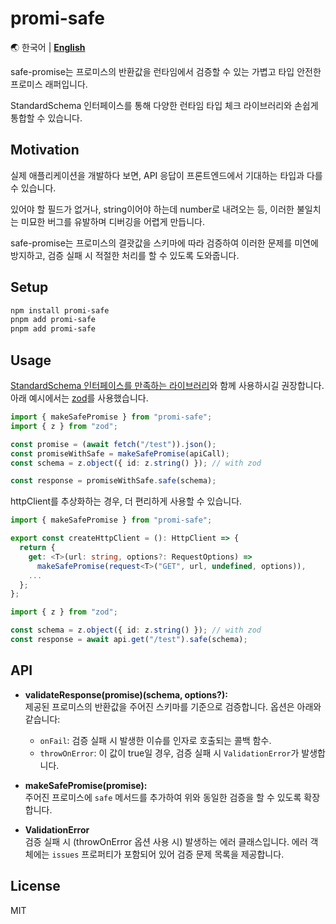 # promi-safe

🌏 한국어 | [**English**](README.en.md)

safe-promise는 프로미스의 반환값을 런타임에서 검증할 수 있는 가볍고 타입 안전한 프로미스 래퍼입니다.

StandardSchema 인터페이스를 통해 다양한 런타임 타입 체크 라이브러리와 손쉽게 통합할 수 있습니다.

## Motivation

실제 애플리케이션을 개발하다 보면, API 응답이 프론트엔드에서 기대하는 타입과 다를 수 있습니다.

있어야 할 필드가 없거나, string이어야 하는데 number로 내려오는 등, 이러한 불일치는 미묘한 버그를 유발하며 디버깅을 어렵게 만듭니다.

safe-promise는 프로미스의 결괏값을 스키마에 따라 검증하여 이러한 문제를 미연에 방지하고, 검증 실패 시 적절한 처리를 할 수 있도록 도와줍니다.

## Setup

```bash
npm install promi-safe
pnpm add promi-safe
pnpm add promi-safe
```

## Usage

[StandardSchema 인터페이스를 만족하는 라이브러리](https://github.com/standard-schema/standard-schema#what-schema-libraries-implement-the-spec)와 함께 사용하시길 권장합니다.  
아래 예시에서는 [zod](https://github.com/colinhacks/zod)를 사용했습니다.

```ts
import { makeSafePromise } from "promi-safe";
import { z } from "zod";

const promise = (await fetch("/test")).json();
const promiseWithSafe = makeSafePromise(apiCall);
const schema = z.object({ id: z.string() }); // with zod

const response = promiseWithSafe.safe(schema);
```

httpClient를 추상화하는 경우, 더 편리하게 사용할 수 있습니다.

```ts
import { makeSafePromise } from "promi-safe";

export const createHttpClient = (): HttpClient => {
  return {
    get: <T>(url: string, options?: RequestOptions) =>
      makeSafePromise(request<T>("GET", url, undefined, options)),
    ...
  };
};
```

```ts
import { z } from "zod";

const schema = z.object({ id: z.string() }); // with zod
const response = await api.get("/test").safe(schema);
```

## API

- **validateResponse(promise)(schema, options?):**  
  제공된 프로미스의 반환값을 주어진 스키마를 기준으로 검증합니다. 옵션은 아래와 같습니다:

  - `onFail`: 검증 실패 시 발생한 이슈를 인자로 호출되는 콜백 함수.
  - `throwOnError`: 이 값이 true일 경우, 검증 실패 시 `ValidationError`가 발생합니다.

- **makeSafePromise(promise):**  
  주어진 프로미스에 `safe` 메서드를 추가하여 위와 동일한 검증을 할 수 있도록 확장합니다.

- **ValidationError**  
  검증 실패 시 (throwOnError 옵션 사용 시) 발생하는 에러 클래스입니다. 에러 객체에는 `issues` 프로퍼티가 포함되어 있어 검증 문제 목록을 제공합니다.

## License

MIT
